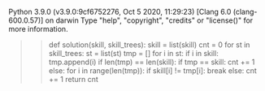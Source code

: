Python 3.9.0 (v3.9.0:9cf6752276, Oct  5 2020, 11:29:23) 
[Clang 6.0 (clang-600.0.57)] on darwin
Type "help", "copyright", "credits" or "license()" for more information.

>> def solution(skill, skill_trees):
    skill = list(skill)
    cnt = 0
    for st in skill_trees:
        st = list(st)
        tmp = []
        for i in st:
            if i in skill:
                tmp.append(i)
        if len(tmp) == len(skill):
            if tmp == skill:
                cnt += 1
        else:
            for i in range(len(tmp)):
                if skill[i] != tmp[i]:
                    break
            else:
                cnt += 1
    return cnt